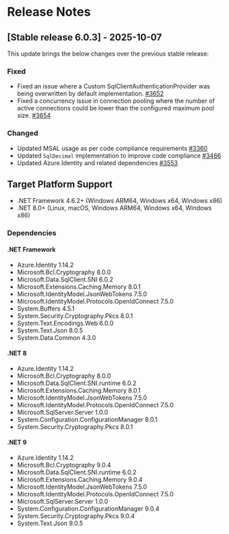 # Release Notes

## [Stable release 6.0.3] - 2025-10-07

This update brings the below changes over the previous stable release:

### Fixed

- Fixed an issue where a Custom SqlClientAuthenticationProvider was being overwritten by default implementation. [#3652](https://github.com/dotnet/SqlClient/pull/3652)
- Fixed a concurrency issue in connection pooling where the number of active connections could be lower than the configured maximum pool size. [#3654](https://github.com/dotnet/SqlClient/pull/3654)

### Changed

- Updated MSAL usage as per code compliance requirements [#3360](https://github.com/dotnet/SqlClient/pull/3360)
- Updated `SqlDecimal` implementation to improve code compliance [#3466](https://github.com/dotnet/SqlClient/pull/3466)
- Updated Azure.Identity and related dependencies [#3553](https://github.com/dotnet/SqlClient/pull/3553)

## Target Platform Support

- .NET Framework 4.6.2+ (Windows ARM64, Windows x64, Windows x86)
- .NET 8.0+ (Linux, macOS, Windows ARM64, Windows x64, Windows x86)

### Dependencies

#### .NET Framework

- Azure.Identity 1.14.2
- Microsoft.Bcl.Cryptography 8.0.0
- Microsoft.Data.SqlClient.SNI 6.0.2
- Microsoft.Extensions.Caching.Memory 8.0.1
- Microsoft.IdentityModel.JsonWebTokens 7.5.0
- Microsoft.IdentityModel.Protocols.OpenIdConnect 7.5.0
- System.Buffers 4.5.1
- System.Security.Cryptography.Pkcs 8.0.1
- System.Text.Encodings.Web 6.0.0
- System.Text.Json 8.0.5
- System.Data.Common 4.3.0

#### .NET 8

- Azure.Identity 1.14.2
- Microsoft.Bcl.Cryptography 8.0.0
- Microsoft.Data.SqlClient.SNI.runtime 6.0.2
- Microsoft.Extensions.Caching.Memory 8.0.1
- Microsoft.IdentityModel.JsonWebTokens 7.5.0
- Microsoft.IdentityModel.Protocols.OpenIdConnect 7.5.0
- Microsoft.SqlServer.Server 1.0.0
- System.Configuration.ConfigurationManager 8.0.1
- System.Security.Cryptography.Pkcs 8.0.1

#### .NET 9

- Azure.Identity 1.14.2
- Microsoft.Bcl.Cryptography 9.0.4
- Microsoft.Data.SqlClient.SNI.runtime 6.0.2
- Microsoft.Extensions.Caching.Memory 9.0.4
- Microsoft.IdentityModel.JsonWebTokens 7.5.0
- Microsoft.IdentityModel.Protocols.OpenIdConnect 7.5.0
- Microsoft.SqlServer.Server 1.0.0
- System.Configuration.ConfigurationManager 9.0.4
- System.Security.Cryptography.Pkcs 9.0.4
- System.Text.Json 9.0.5
